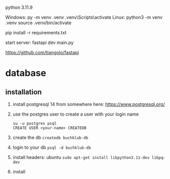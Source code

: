 python 3.11.9

Windows:
py -m venv .venv
.venv\Scripts\activate
Linux:
python3 -m venv .venv
source .venv/bin/activate

pip install -r requirements.txt

start server:
fastapi dev main.py

https://github.com/tiangolo/fastapi
# database
## installation
1. install postgresql 14 from somewhere here: https://www.postgresql.org/

2. use the postgres user to create a user with your login name
   ```
   su -u postgres psql
   CREATE USER <your-name> CREATEDB
   ```

3. create the db `createdb buchklub-db`
4. login to your db `psql -d buchklub-db`

5. install headers: ubuntu `sudo apt-get install libpython3.11-dev libpq-dev`
6. install 

